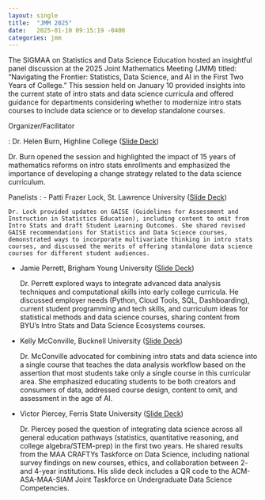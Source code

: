 ```yaml
---
layout: single
title:  "JMM 2025"
date:   2025-01-10 09:15:19 -0400
categories: jmm
---
```



The SIGMAA on Statistics and Data Science Education hosted an insightful panel discussion at the 2025 Joint Mathematics Meeting (JMM) titled: “Navigating the Frontier: Statistics, Data Science, and AI in the First Two Years of College.” This session held on January 10 provided insights into the current state of intro stats and data science curricula and offered guidance for departments considering whether to modernize intro stats courses to include data science or to develop standalone courses.

Organizer/Facilitator

: Dr. Helen Burn, Highline College ([Slide Deck](/slides/jmm2025/SIGMAA_SDS_JMMPanel2025_Burn.pdf))

  Dr. Burn opened the session and highlighted the impact of 15 years of mathematics reforms on intro stats enrollments and emphasized the importance of developing a change strategy related to the data science curriculum.

Panelists
: - Patti Frazer Lock, St. Lawrence University ([Slide Deck](/slides/jmm2025/SIGMAA_SDS_JMMPanel2025_Lock.pdf))

    Dr. Lock provided updates on GAISE (Guidelines for Assessment and Instruction in Statistics Education), including content to omit from Intro Stats and draft Student Learning Outcomes. She shared revised GAISE recommendations for Statistics and Data Science courses, demonstrated ways to incorporate multivariate thinking in intro stats courses, and discussed the merits of offering standalone data science courses for different student audiences.

  - Jamie Perrett, Brigham Young University ([Slide Deck](/slides/jmm2025/SIGMAA_SDS_JMMPanel2025_Perrett.pdf))

    Dr. Perrett explored ways to integrate advanced data analysis techniques and computational skills into early college curricula. He discussed employer needs (Python, Cloud Tools, SQL, Dashboarding), current student programming and tech skills, and curriculum ideas for statistical methods and data science courses, sharing content from BYU’s Intro Stats and Data Science Ecosystems courses.

  - Kelly McConville, Bucknell University ([Slide Deck](/slides/jmm2025/SIGMAA_SDS_JMMPanel2025_McConville.pdf))

    Dr. McConville advocated for combining intro stats and data science into a single course that teaches the data analysis workflow based on the assertion that most students take only a single course in this curricular area. She emphasized educating students to be both creators and consumers of data, addressed course design, content to omit, and assessment in the age of AI.

  - Victor Piercey, Ferris State University ([Slide Deck](/slides/jmm2025/SIGMAA_SDS_JMMPanel2025_Piercey.pdf))

    Dr. Piercey posed the question of integrating data science across all general education pathways (statistics, quantitative reasoning, and college algebra/STEM-prep) in the first two years. He shared results from the MAA CRAFTYs Taskforce on Data Science, including national survey findings on new courses, ethics, and collaboration between 2- and 4-year institutions. His slide deck includes a QR code to the ACM-ASA-MAA-SIAM Joint Taskforce on Undergraduate Data Science Competencies.
